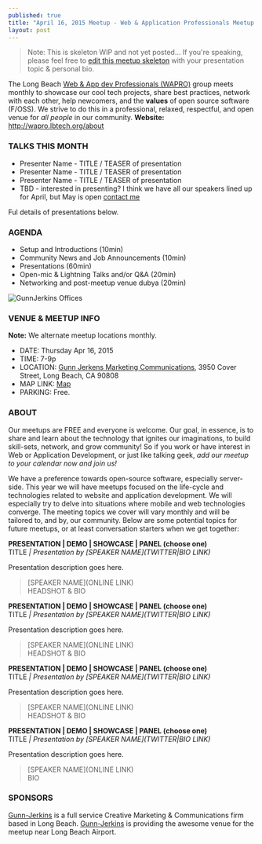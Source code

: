 ```yaml
---
published: true
title: "April 16, 2015 Meetup - Web & Application Professionals Meetup #WAPRO"
layout: post
---
```


> Note: This is skeleton WIP and not yet posted... If you're speaking, please feel free to [edit this meetup skeleton](https://github.com/lbtech/lbtech.github.io/edit/master/_posts/2015-04-16--Meetup--Apr.md) with your presentation topic & personal bio.

The Long Beach [Web & App dev Professionals (WAPRO)](http://wapro.lbtech.org) group meets monthly to showcase our cool tech projects, share best practices, network with each other, help newcomers, and the **values** of open source software (F/OSS).  We strive to do this in a professional, relaxed, respectful, and open venue for _all people_ in our community.  **Website:** http://wapro.lbtech.org/about


### TALKS THIS MONTH  
* Presenter Name - TITLE / TEASER of presentation
* Presenter Name - TITLE / TEASER of presentation
* Presenter Name - TITLE / TEASER of presentation
* TBD - interested in presenting? I think we have all our speakers lined up for April, but May is open [contact me](/about)

Ful details of presentations below.

### AGENDA  
- Setup and Introductions (10min)
- Community News and Job Announcements (10min)
- Presentations (60min)
- Open-mic & Lightning Talks and/or Q&A (20min)
- Networking and post-meetup venue dubya (20min)


![GunnJerkins Offices](http://wapro.lbtech.org/images/GunnJerkins-Offices.jpg)


### VENUE & MEETUP INFO  
**Note:** We alternate meetup locations monthly.  
- DATE:  Thursday Apr 16, 2015  
- TIME:  7-9p  
- LOCATION: [Gunn Jerkens Marketing Communications](http://gunnjerkens.com/contact), 3950 Cover Street, Long Beach, CA 90808  
- MAP LINK: [Map](https://www.google.com/maps/place/Gunn+Jerkens+Marketing+Communications/@33.827577,-118.147347,17z/data=!3m1!4b1!4m2!3m1!1s0x80dd3247d56715a3:0x5c717668a98f1038)  
- PARKING: Free.



### ABOUT  
Our meetups are FREE and everyone is welcome.  Our goal, in essence, is to share and learn about the technology that ignites our imaginations, to build   skill-sets, network, and grow  community!  So if you work or have interest in Web or Application Development, or just like talking geek, _add our meetup to your calendar now and join us!_

We have a preference towards open-source software, especially server-side.  This year we will have meetups focused on the life-cycle and technologies related to website and application development.  We will especially try to delve into situations where mobile and web technologies converge.  The meeting topics we cover will vary monthly and will be tailored to, and by, our community.  Below are some potential topics for future meetups, or at least conversation starters when we get together:

**PRESENTATION | DEMO | SHOWCASE | PANEL (choose one)**  
TITLE _|  Presentation by [SPEAKER NAME](TWITTER|BIO LINK)_  

Presentation description goes here.

> [SPEAKER NAME](ONLINE LINK)  
> HEADSHOT & BIO  

**PRESENTATION | DEMO | SHOWCASE | PANEL (choose one)**  
TITLE _|  Presentation by [SPEAKER NAME](TWITTER|BIO LINK)_  

Presentation description goes here.

> [SPEAKER NAME](ONLINE LINK)  
> HEADSHOT & BIO  

**PRESENTATION | DEMO | SHOWCASE | PANEL (choose one)**  
TITLE _|  Presentation by [SPEAKER NAME](TWITTER|BIO LINK)_  

Presentation description goes here.

> [SPEAKER NAME](ONLINE LINK)  
> HEADSHOT & BIO  

**PRESENTATION | DEMO | SHOWCASE | PANEL (choose one)**  
TITLE _|  Presentation by [SPEAKER NAME](TWITTER|BIO LINK)_  

Presentation description goes here.

> [SPEAKER NAME](ONLINE LINK)  
> BIO 


### SPONSORS  

[Gunn-Jerkins](http://gunnjerkins.com) is a full service Creative Marketing & Communications firm based in Long Beach. [Gunn-Jerkins](http://gunnjerkins.com) is providing the awesome venue for the meetup near Long Beach Airport.
